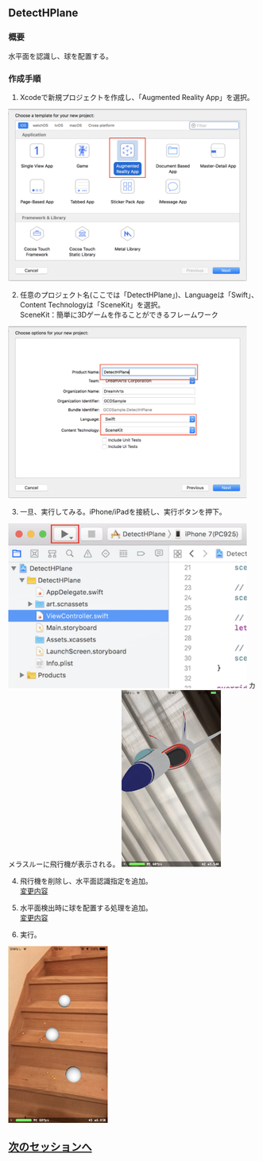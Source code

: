 ## DetectHPlane
### 概要
水平面を認識し、球を配置する。
### 作成手順  

1. Xcodeで新規プロジェクトを作成し、「Augmented Reality App」を選択。  
<img src="images/detect_hplane_select_ar.png" width="480"/>   

2. 任意のプロジェクト名(ここでは「DetectHPlane」)、Languageは「Swift」、Content Technologyは「SceneKit」を選択。  
SceneKit：簡単に3Dゲームを作ることができるフレームワーク  
<img src="images/detect_hplane_select_swift_scene_kit.png" width="480"/>  

3. 一旦、実行してみる。iPhone/iPadを接続し、実行ボタンを押下。  
<img src="images/detect_hplane_initial_run.png" width="480"/>  
カメラスルーに飛行機が表示される。  
<img src="images/detect_hplane_initial_run_ship.png" width="200"/>  

4. 飛行機を削除し、水平面認識指定を追加。  
[変更内容](https://github.com/da351hon/DetectHPlane/commit/2a964fc8b8b52a165174da7134336c1e415335cf)

5. 水平面検出時に球を配置する処理を追加。  
[変更内容](https://github.com/da351hon/DetectHPlane/commit/4280be1f1c8aea9408daf1aa038f70411c12b231)

6. 実行。
<img src="images/detect_hplane.png" width="200"/>  


## [次のセッションへ](../DetectImage)
